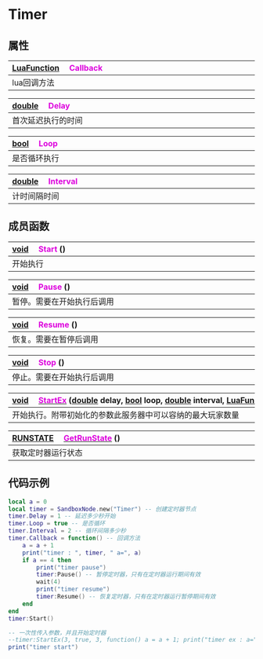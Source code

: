 # Timer

## 属性

|<div style="width:700px">[LuaFunction](/Api/Enums/LuaFunction.md) &emsp;<font color="dd00dd">Callback</font></div>|
|:---|
|lua回调方法|

|<div style="width:700px">[double](/Api/Enums/double.md) &emsp;<font color="dd00dd">Delay</font></div>|
|:---|
|首次延迟执行的时间|

|<div style="width:700px">[bool](/Api/DataType/Bool.md) &emsp;<font color="dd00dd">Loop</font></div>|
|:---|
|是否循环执行|

|<div style="width:700px">[double](/Api/Enums/double.md) &emsp;<font color="dd00dd">Interval</font></div>|
|:---|
|计时间隔时间|

## 成员函数

|<div style="width:700px">[void](/Api/DataType/Void.md) &emsp;<font color="dd00dd">Start</font> ()</div>|
|:---|
|开始执行|

|<div style="width:700px">[void](/Api/DataType/Void.md) &emsp;<font color="dd00dd">Pause</font> ()</div>|
|:---|
|暂停。需要在开始执行后调用|

|<div style="width:700px">[void](/Api/DataType/Void.md) &emsp;<font color="dd00dd">Resume</font> ()</div>|
|:---|
|恢复。需要在暂停后调用|

|<div style="width:700px">[void](/Api/DataType/Void.md) &emsp;<font color="dd00dd">Stop</font> ()</div>|
|:---|
|停止。需要在开始执行后调用|

|<div style="width:700px">[void](/Api/DataType/Void.md) &emsp;[<font color="dd00dd">StartEx</font>](/Api/Classes/Script/Timer_F/StartEx.md) ([double](/Api/Enums/double.md) delay, [bool](/Api/DataType/Bool.md) loop, [double](/Api/Enums/double.md) interval, [LuaFunction](/Api/Enums/LuaFunction.md) cb)</div>|
|:---|
|开始执行。附带初始化的参数此服务器中可以容纳的最大玩家数量|

|<div style="width:700px">[RUNSTATE](/Api/Enums/TimerRunState.md) &emsp;[<font color="dd00dd">GetRunState</font>](/Api/Classes/Script/Timer_F/GetRunState.md) ()</div>|
|:---|
|获取定时器运行状态|

## 代码示例

```lua
local a = 0
local timer = SandboxNode.new("Timer") -- 创建定时器节点
timer.Delay = 1 -- 延迟多少秒开始
timer.Loop = true -- 是否循环
timer.Interval = 2 -- 循环间隔多少秒
timer.Callback = function() -- 回调方法
	a = a + 1
	print("timer : ", timer, " a=", a)
	if a == 4 then
		print("timer pause")
		timer:Pause() -- 暂停定时器，只有在定时器运行期间有效
		wait(4)
		print("timer resume")
		timer:Resume() -- 恢复定时器，只有在定时器运行暂停期间有效
	end
end
timer:Start()

-- 一次性传入参数，并且开始定时器
--timer:StartEx(3, true, 3, function() a = a + 1; print("timer ex : a=", a) end)
print("timer start")
```